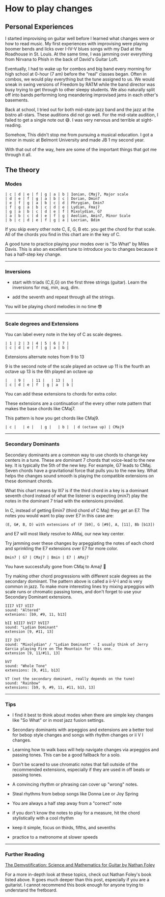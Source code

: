 # How to play changes

## Personal Experiences

I started improvising on guitar well before I learned what changes were or how to read music. My first experiences
with improvising were playing boomer bends and licks over I-IV-V blues songs with my Dad at the Roadhouse in St. Louis.
At the same time, I was jamming over everything from Nirvana to Phish in the back of David's Guitar Loft.

Eventually, I had to wake up for combos and big band every morning for high school at 0-hour (7 am) before the "real" classes began.
Often in combos, we would play everything but the tune assigned to us. We would sneak in swing versions of Freedom by RATM while the
band director was busy trying to get through to other sleepy students. We also naturally split off into bands performing long meandering
improvised jams in each other's basements.

Back at school, I tried out for both mid-state jazz band and the jazz at the bistro all-stars. These auditions did not go well.
For the mid-state audition, I failed to get a single note out 😅. I was very nervous and terrible at sight-reading.

Somehow, This didn't stop me from pursuing a musical education.
I got a minor in music at Belmont University and made JB 1 my second year.

With that out of the way, here are some of the important things that got me through it all.

## The theory

### Modes

```
| c | d | e | f | g | a | b | Ionian, CMaj7, Major scale
| d | e | f | g | a | b | c | Dorian, Dmin7
| e | f | g | a | b | c | d | Phrygian, Emin7
| f | g | a | b | c | d | e | Lydian, Fmaj7
| g | a | b | c | d | e | f | Mixolydian, G7
| a | b | c | d | e | f | g | Aeolian, Amin7, Minor Scale
| b | c | d | e | f | g | a | Locrian, Bdim
```

If you skip every other note C, E, G, B etc. you get the chord for that scale.
All of the chords you find in this chart are in the key of C.

A good tune to practice playing your modes over is "So What" by Miles Davis.
This is also an excellent tune to introduce you to changes because it has a half-step key change.

---

### Inversions

- start with triads (C,E,G) on the first three strings (guitar). Learn the inversions for maj, min, aug, dim.

- add the seventh and repeat through all the strings.

You will be playing chord melodies in no time 😎

---

### Scale degrees and Extensions

You can label every note in the key of C as scale degrees.

```
| 1 | 2 | 3 | 4 | 5 | 6 | 7 |
| c | d | e | f | g | a | b |
```

Extensions alternate notes from 9 to 13

9 is the second note of the scale played an octave up
11 is the fourth an octave up
13 is the 6th played an octave up

```
|   | 9 |   | 11 |   | 13 |   |
| c | d | e | f  | g | a  | b |
```

You can add these extensions to chords for extra color.

These extensions are a continuation of the every other note pattern that makes the base chords like CMaj7.

This pattern is how you get chords like CMaj9.

```
| c |   | e |   | g |   | b |  | d (octave up) | CMaj9
```

---

### Secondary Dominants

Secondary dominants are a common way to use chords to change key centers in a tune.
These are dominant 7 chords that voice-lead to the new key. It is typically the 5th
of the new key. For example, G7 leads to CMaj. Seven chords have a gravitational force that
pulls you to the new key. What helps the changes sound smooth is playing the compatible
extensions on these dominant chords.

What this chart means by III7 is if the third chord in a key is a dominant seventh chord instead
of what the listener is expecting (min7) play the notes in the dominant 7 triad with the extensions provided.

In C, instead of getting Emin7 (third chord of C Maj)
they get an E7. The notes you would want to play over E7 in this case are:

```
(E, G#, B, D) with extensions of (F [b9], G [#9], A, [11], Bb [b13])
```

and E7 will most likely resolve to AMaj, our new key center.

Try jamming over these changes by arpeggiating the notes of each chord and sprinkling the E7 extensions over E7 for more color.

```
Dmin7 | G7 | CMaj7 | Bmin | E7 | AMaj7
```

You have successfully gone from CMaj to Amaj! 🎉

Try making other chord progressions with different scale degrees as the secondary dominant.
The pattern above is called a ii-V-I and is very common in jazz. To make more interesting lines
try mixing arpeggios with scale runs or chromatic passing tones, and don't forget to use your
Secondary Dominant extensions.

```
III7 VI7 VII7
sound: "Altered"
extenions: [b9, #9, 11, b13]
```

```
bII bIII7 bVI7 bVII7
sound: "Lydian Dominant"
extension [9, #11, 13]
```

```
II7 IV7
sound: "Mixolydian" / "Lydian Dominant" - I usualy think of Jerry Garcia playing Fire on The Mountain for this one.
extension [9, 11/#11, 13]
```

```
bV7
sound: "Whole Tone"
extensions: [9, #11, b13]
```

```
V7 (not the secondary dominant, really depends on the tune)
sound: "Rainbow"
extensions: [b9, 9, #9, 11, #11, b13, 13]
```

---

### Tips

- I find it best to think about modes when there are simple key changes like "So What" or in most jazz fusion settings.

- Secondary dominants with arpeggios and extensions are a better tool for bebop style changes and songs with rhythm changes or ii V I changes.

- Learning how to walk bass will help navigate changes via arpeggios and passing tones. This can be a good fallback for a solo.

- Don't be scared to use chromatic notes that fall outside of the recommended extensions, especially if they are used in off beats or passing tones.

- A convincing rhythm or phrasing can cover up "wrong" notes.

- Steal rhythms from bebop songs like Donna Lee or Joy Spring

- You are always a half step away from a "correct" note

- if you don't know the notes to play for a measure, hit the chord stylistically with a cool rhythm

- keep it simple, focus on thirds, fifths, and sevenths

- practice to a metronome at slower speeds

---

### Further Reading

[The Demystification: Science and Mathematics for Guitar by Nathan Foley](https://nathanfoley.bandcamp.com/merch/the-demystification-science-and-mathematics-for-guitar)

For a more in-depth look at these topics, check out Nathan Foley's book listed above. It goes much deeper than this post, especially if you are a guitarist.
I cannot recommend this book enough for anyone trying to understand the fretboard.
